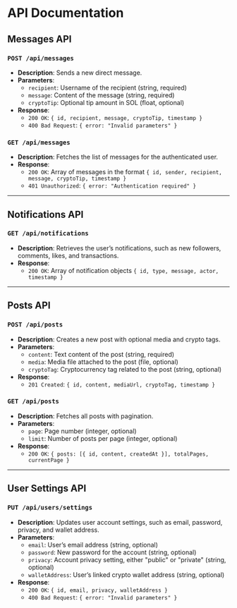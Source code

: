 # API Documentation

## Messages API

### `POST /api/messages`
- **Description**: Sends a new direct message.
- **Parameters**:
  - `recipient`: Username of the recipient (string, required)
  - `message`: Content of the message (string, required)
  - `cryptoTip`: Optional tip amount in SOL (float, optional)
- **Response**:
  - `200 OK`: `{ id, recipient, message, cryptoTip, timestamp }`
  - `400 Bad Request`: `{ error: "Invalid parameters" }`

### `GET /api/messages`
- **Description**: Fetches the list of messages for the authenticated user.
- **Response**:
  - `200 OK`: Array of messages in the format `{ id, sender, recipient, message, cryptoTip, timestamp }`
  - `401 Unauthorized`: `{ error: "Authentication required" }`

---

## Notifications API

### `GET /api/notifications`
- **Description**: Retrieves the user’s notifications, such as new followers, comments, likes, and transactions.
- **Response**:
  - `200 OK`: Array of notification objects `{ id, type, message, actor, timestamp }`

---

## Posts API

### `POST /api/posts`
- **Description**: Creates a new post with optional media and crypto tags.
- **Parameters**:
  - `content`: Text content of the post (string, required)
  - `media`: Media file attached to the post (file, optional)
  - `cryptoTag`: Cryptocurrency tag related to the post (string, optional)
- **Response**:
  - `201 Created`: `{ id, content, mediaUrl, cryptoTag, timestamp }`

### `GET /api/posts`
- **Description**: Fetches all posts with pagination.
- **Parameters**:
  - `page`: Page number (integer, optional)
  - `limit`: Number of posts per page (integer, optional)
- **Response**:
  - `200 OK`: `{ posts: [{ id, content, createdAt }], totalPages, currentPage }`

---

## User Settings API

### `PUT /api/users/settings`
- **Description**: Updates user account settings, such as email, password, privacy, and wallet address.
- **Parameters**:
  - `email`: User’s email address (string, optional)
  - `password`: New password for the account (string, optional)
  - `privacy`: Account privacy setting, either "public" or "private" (string, optional)
  - `walletAddress`: User’s linked crypto wallet address (string, optional)
- **Response**:
  - `200 OK`: `{ id, email, privacy, walletAddress }`
  - `400 Bad Request`: `{ error: "Invalid parameters" }`
